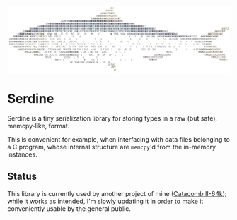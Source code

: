 ![Logo](/images/serdine.jpg?raw=true)

# Serdine

Serdine is a tiny serialization library for storing types in a raw (but safe), memcpy-like, format.

This is convenient for example, when interfacing with data files belonging to a C program, whose internal structure are `memcpy`'d from the in-memory instances.

## Status

This library is currently used by another project of mine ([Catacomb II-64k](https://github.com/64kramsystem/catacomb_ii-64k)); while it works as intended, I'm slowly updating it in order to make it conveniently usable by the general public.
